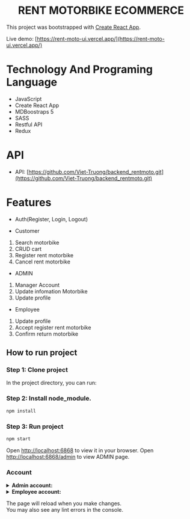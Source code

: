 <h1 align="center"> RENT MOTORBIKE ECOMMERCE </h1>

This project was bootstrapped with [Create React App](https://github.com/facebook/create-react-app).

Live demo: [https://rent-moto-ui.vercel.app/](https://rent-moto-ui.vercel.app/)

# Technology And Programing Language

-   JavaScript
-   Create React App
-   MDBoostraps 5
-   SASS
-   Restful API
-   Redux

# API

-   API: [https://github.com/Viet-Truong/backend_rentmoto.git](https://github.com/Viet-Truong/backend_rentmoto.git)

# Features

-   Auth(Register, Login, Logout)

*   Customer

1.  Search motorbike
2.  CRUD cart
3.  Register rent motorbike
4.  Cancel rent motorbike

-   ADMIN

1.  Manager Account
2.  Update infomation Motorbike
3.  Update profile

-   Employee

1.  Update profile
2.  Accept register rent motorbike
3.  Confirm return motorbike

## How to run project

### Step 1: Clone project

In the project directory, you can run:

### Step 2: Install node_module.

```bash
npm install
```

### Step 3: Run project

```bash
npm start
```

Open [http://localhost:6868](http://localhost:6868) to view it in your browser.
Open [http://localhost:6868/admin](http://localhost:6868/admin) to view ADMIN page.

### Account

<details>
    <summary><strong>Admin account:</strong></summary>
    <p>Account: viettruong</p>
    <p>Password: vt123</p>
</details>

<details>
    <summary><strong>Employee account:</strong></summary>
    <p>Account: vt_nv</p>
    <p>Password: vt123</p>
</details>

The page will reload when you make changes.\
You may also see any lint errors in the console.
